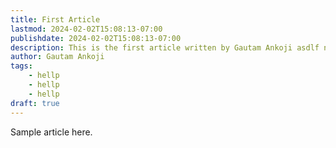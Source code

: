 ```yaml
---
title: First Article
lastmod: 2024-02-02T15:08:13-07:00
publishdate: 2024-02-02T15:08:13-07:00
description: This is the first article written by Gautam Ankoji asdlf nlsdflkasdm flsadflksd fsmdfl msadflmsdlf msadlfmmsldfm lsdflsa dmflsdafm lasmdfl 
author: Gautam Ankoji
tags:
    - hellp
    - hellp
    - hellp
draft: true
---
```


Sample article here.
